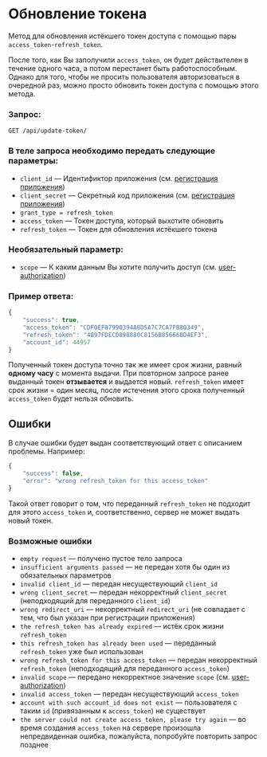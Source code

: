 # Обновление токена

Метод для обновления истёкшего токен доступа с помощью пары `access_token`-`refresh_token`.

После того, как Вы заполучили `access_token`, он будет действителен в течение одного часа, а потом перестанет быть работоспособным. Однако для того, чтобы не просить пользователя авторизоваться в очередной раз, можно просто обновить токен доступа с помощью этого метода.

### Запрос:
```
GET /api/update-token/
```

### В теле запроса необходимо передать следующие параметры:
* `client_id` — Идентификтор приложения (см. [регистрация приложения](https://xn--80adjbxl0aeb4ii6a.xn--p1ai/wp-admin/admin.php?page=apps))
* `client_secret` — Секретный код приложения (см. [регистрация приложения](https://xn--80adjbxl0aeb4ii6a.xn--p1ai/wp-admin/admin.php?page=apps))
* `grant_type = refresh_token`
* `access_token` — Токен доступа, который выхотите обновить
* `refresh_token` — Токен для обновления истёкшего токена

### Необязательный параметр:
* `scope` — К каким данным Вы хотите получить доступ (см. [user-authorization](https://github.com/len0xx/career-api/blob/main/docs/user-authorization.md#%D0%B2%D0%BE%D0%B7%D0%BC%D0%BE%D0%B6%D0%BD%D1%8B%D0%B5-%D0%B7%D0%BD%D0%B0%D1%87%D0%B5%D0%BD%D0%B8%D1%8F-scope))

### Пример ответа:
```javascript
{
    "success": true,
    "access_token": "CDF0EF87990394A8D5A7C7CA7FB80349", 
    "refresh_token": "4897FDEC0898880C8156B85666BD4EF3",
    "account_id": 44957
}
```

Полученный токен доступа точно так же имеет срок жизни, равный **одному часу** с момента выдачи. При повторном запросе ранее выданный токен **отзывается** и выдается новый. `refresh_token` имеет срок жизни = один месяц, после истечения этого срока полученный `access_token` будет нельзя обновить.

## Ошибки

В случае ошибки будет выдан соответствующий ответ с описанием проблемы. Например:
```javascript
{
    "success": false,
    "error": "wrong refresh_token for this access_token"
}
```
Такой ответ говорит о том, что переданный `refresh_token` не подходит для этого `access_token` и, соответственно, сервер не может выдать новый токен.

### Возможные ошибки
* `empty request` — получено пустое тело запроса
* `insufficient arguments passed` — не передан хотя бы один из обязательных параметров
* `invalid client_id` — передан несуществующий `client_id`
* `wrong client_secret` — передан некорректный `client_secret` (неподходящий для переданного `client_id`)
* `wrong redirect_uri` — некорректный `redirect_uri` (не совпадает с тем, что был указан при регистрации приложения)
* `the refresh_token has already expired` — истёк срок жизни `refresh_token`
* `this refresh_token has already been used` — переданный `refresh_token` уже был использован
* `wrong refresh_token for this access_token` — передан некорректный `refresh_token` (неподходящий для переданного `access_token`)
* `invalid scope` — передано некорректное значение `scope` (см. [user-authorization](https://github.com/len0xx/career-api/blob/main/docs/user-authorization.md#%D0%B2%D0%BE%D0%B7%D0%BC%D0%BE%D0%B6%D0%BD%D1%8B%D0%B5-%D0%B7%D0%BD%D0%B0%D1%87%D0%B5%D0%BD%D0%B8%D1%8F-scope))
* `invalid access_token` — передан несуществующий `access_token`
* `account with such account_id does not exist` — пользователя с таким `id` (привязанным к `access_token`) не существует
* `the server could not create access_token, please try again` — во время создания `access_token` на сервере произошла непредвиденная ошибка, пожалуйста, попробуйте повторить запрос позднее
